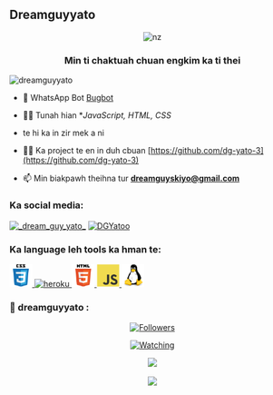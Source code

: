 ## Dreamguyyato 
<p align="center">
<img src="https://cdn.meitang.xyz/file/BQACAgUAAxkDAAODZt1iYEhKy8IPGbwZfO2Q__AjY7gAAqEQAAI5fuhW8jVQFLmoskM2BA" alt="nz" width="350"/>
</p>

<h3 align="center">Min ti chaktuah chuan engkim ka ti thei</h3>

<p align="left"> <img src="https://komarev.com/ghpvc/?username=dreamguy-yato&label=Profile%20views&color=0e75b6&style=flat" alt="dreamguyyato" /> </p>

- 🤖 WhatsApp Bot  [Bugbot](https://github.com/dg-yato-3/yato)

- 👨‍💻 Tunah hian **JavaScript, HTML, CSS*

* te hi ka in zir mek a ni

- 👨‍💻 Ka project te en in duh cbuan [https://github.com/dg-yato-3](https://github.com/dg-yato-3)

- 📫 Min biakpawh theihna tur **dreamguyskiyo@gmail.com**

<h3 align="left">Ka social media:</h3>
<p align="left">
<a href="https://instagram.com/_dream_guy_yato_" target="blank"><img align="center" src="https://raw.githubusercontent.com/rahuldkjain/github-profile-readme-generator/master/src/images/icons/Social/instagram.svg" alt="_dream_guy_yato_" height="30" width="40" /></a>
<a href="https://www.youtube.com/@DGYatoo" target="blank"><img align="center" src="https://raw.githubusercontent.com/rahuldkjain/github-profile-readme-generator/master/src/images/icons/Social/youtube.svg" alt="DGYatoo" height="30" width="40" /></a>
</p>

<h3 align="left">Ka language leh tools ka hman te:</h3>
<p align="left"> <a href="https://www.w3schools.com/css/" target="_blank" rel="noreferrer"> <img src="https://raw.githubusercontent.com/devicons/devicon/master/icons/css3/css3-original-wordmark.svg" alt="css3" width="40" height="40"/> </a> <a href="https://heroku.com" target="_blank" rel="noreferrer"> <img src="https://www.vectorlogo.zone/logos/heroku/heroku-icon.svg" alt="heroku" width="40" height="40"/> </a> <a href="https://www.w3.org/html/" target="_blank" rel="noreferrer"> <img src="https://raw.githubusercontent.com/devicons/devicon/master/icons/html5/html5-original-wordmark.svg" alt="html5" width="40" height="40"/> </a> <a href="https://developer.mozilla.org/en-US/docs/Web/JavaScript" target="_blank" rel="noreferrer"> <img src="https://raw.githubusercontent.com/devicons/devicon/master/icons/javascript/javascript-original.svg" alt="javascript" width="40" height="40"/> </a> <a href="https://www.linux.org/" target="_blank" rel="noreferrer"> <img src="https://raw.githubusercontent.com/devicons/devicon/master/icons/linux/linux-original.svg" alt="linux" width="40" height="40"/> </a> </p>


### :unicorn: dreamguyyato :
<p align="center"><a href="https://github.com/DGXeon/followers"><img title="Followers" src="https://img.shields.io/github/followers/DGXeon?color=red&style=flat-square"></a></p>
<p align="center"><a href="https://komarev.com/ghpvc/?username=DGXeon&color=blue&style=flat-square&label=Profile+Views"><img title="Watching" src="https://komarev.com/ghpvc/?username=DGXeon&color=green&style=flat-square&label=Profile+View"></a>
</p>
<p align="center"><a href="https://github.com/DGXeon"><img src="https://github-readme-stats.vercel.app/api?username=DGXeon&show_icons=true&theme=radical"></a></p>
<p align="center"><a href="https://github.com/DGXeon"><img src="https://github-readme-stats.vercel.app/api/top-langs/?username=DGXeon&theme=radical&layout=compact"></a></p>

